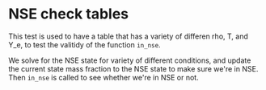 # NSE check tables

This test is used to have a table that has a variety of differen rho,
T, and Y_e, to test the valitidy of the function `in_nse`.

We solve for the NSE state for variety of different conditions, and update
the current state mass fraction to the NSE state to make sure we're in
NSE. Then `in_nse` is called to see whether we're in NSE or not.
